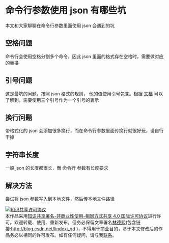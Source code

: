 # 命令行参数使用 json 有哪些坑

本文和大家聊聊在命令行参数里面使用 json 会遇到的坑

<!--more-->
<!-- CreateTime:6/30/2020 2:41:05 PM -->

<!-- 发布 -->

## 空格问题

命令行会使用空格分割多个命令，因此 json 里面的格式存在空格时，需要做对应的替换

## 引号问题

这是最坑的问题，按照 json 格式的规则， 他的值使用引号包含。根据 [文档](https://msdn.microsoft.com/en-us/library/system.diagnostics.processstartinfo.arguments(v=vs.110).aspx) 可以了解到，需要使用三个引号作为一个引号的表示

## 换行问题

带格式化的 json 会添加很多换行，而在命令行参数里面传换行就很好玩，请自行干掉

## 字符串长度

一般 json 的长度都很长，而 命令行 参数有长度要求

## 解决方法

尝试将 json 参数写入到本地文件，然后传本地文件路径

<a rel="license" href="http://creativecommons.org/licenses/by-nc-sa/4.0/"><img alt="知识共享许可协议" style="border-width:0" src="https://licensebuttons.net/l/by-nc-sa/4.0/88x31.png" /></a><br />本作品采用<a rel="license" href="http://creativecommons.org/licenses/by-nc-sa/4.0/">知识共享署名-非商业性使用-相同方式共享 4.0 国际许可协议</a>进行许可。欢迎转载、使用、重新发布，但务必保留文章署名[林德熙](http://blog.csdn.net/lindexi_gd)(包含链接:http://blog.csdn.net/lindexi_gd )，不得用于商业目的，基于本文修改后的作品务必以相同的许可发布。如有任何疑问，请与我[联系](mailto:lindexi_gd@163.com)。
